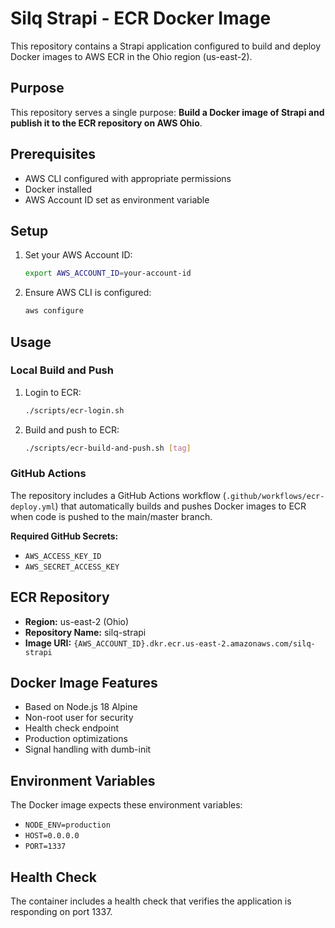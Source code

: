 # Silq Strapi - ECR Docker Image

This repository contains a Strapi application configured to build and deploy Docker images to AWS ECR in the Ohio region (us-east-2).

## Purpose

This repository serves a single purpose: **Build a Docker image of Strapi and publish it to the ECR repository on AWS Ohio**.

## Prerequisites

- AWS CLI configured with appropriate permissions
- Docker installed
- AWS Account ID set as environment variable

## Setup

1. Set your AWS Account ID:
   ```bash
   export AWS_ACCOUNT_ID=your-account-id
   ```

2. Ensure AWS CLI is configured:
   ```bash
   aws configure
   ```

## Usage

### Local Build and Push

1. Login to ECR:
   ```bash
   ./scripts/ecr-login.sh
   ```

2. Build and push to ECR:
   ```bash
   ./scripts/ecr-build-and-push.sh [tag]
   ```

### GitHub Actions

The repository includes a GitHub Actions workflow (`.github/workflows/ecr-deploy.yml`) that automatically builds and pushes Docker images to ECR when code is pushed to the main/master branch.

**Required GitHub Secrets:**
- `AWS_ACCESS_KEY_ID`
- `AWS_SECRET_ACCESS_KEY`

## ECR Repository

- **Region:** us-east-2 (Ohio)
- **Repository Name:** silq-strapi
- **Image URI:** `{AWS_ACCOUNT_ID}.dkr.ecr.us-east-2.amazonaws.com/silq-strapi`

## Docker Image Features

- Based on Node.js 18 Alpine
- Non-root user for security
- Health check endpoint
- Production optimizations
- Signal handling with dumb-init

## Environment Variables

The Docker image expects these environment variables:

- `NODE_ENV=production`
- `HOST=0.0.0.0`
- `PORT=1337`

## Health Check

The container includes a health check that verifies the application is responding on port 1337.